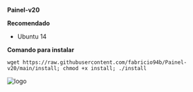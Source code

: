 __Painel-v20__

__Recomendado__
- Ubuntu 14

__Comando para instalar__

```wget https://raw.githubusercontent.com/fabricio94b/Painel-v20/main/install; chmod +x install; ./install```


![logo](https://github.com/fabricio94b/Painel-v20/blob/main/home.png)
